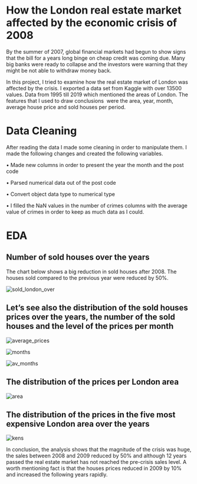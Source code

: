 # How the London real estate market affected by the economic crisis of 2008
By the summer of 2007, global financial markets had begun to show signs that the bill for a years long binge on cheap credit was coming due. Many big banks were ready to collapse and the investors were warning that they might be not able to withdraw money back. 


In this project, I tried to examine how the real estate market of London was affected by the crisis. I exported a data set from Kaggle with over 13500 values. Data from 1995 till 2019 which mentioned the areas of London. The features that I used to draw conclusions  were the area, year, month, average house price and sold houses per period.

# Data Cleaning
After reading the data I made some cleaning in order to manipulate them. I made the following changes and created the following variables.

•	Made new columns in order to present the year the month and the post code

•	Parsed numerical data out of the post code

•	Convert object data type to numerical type

•	I filled the NaN values in the number of crimes columns with the average value of crimes in order to keep as much data as I could.

# EDA

## Number of sold houses over the years

The chart below shows a big reduction in sold houses after 2008. The houses sold compared to the previous year were reduced by 50%.

![sold_london_over](https://user-images.githubusercontent.com/66875726/99805167-c2266a00-2b44-11eb-9b3f-b12eedf296b1.png)


## Let’s see also the distribution of the sold houses prices over the years, the number of the sold houses and the level of the prices per month 

![average_prices](https://user-images.githubusercontent.com/66875726/99805490-51cc1880-2b45-11eb-8c6b-bf3b8720e489.png)

![months](https://user-images.githubusercontent.com/66875726/99807575-5f36d200-2b48-11eb-94cc-2dffd5be5e5c.png)

![av_months](https://user-images.githubusercontent.com/66875726/99807740-9c02c900-2b48-11eb-9111-cabf307eb428.png)

## The distribution of the prices per London area

![area](https://user-images.githubusercontent.com/66875726/99807907-d10f1b80-2b48-11eb-9da9-ded19e532c64.png)

## The distribution of the prices in the five most expensive London area over the years

![kens](https://user-images.githubusercontent.com/66875726/99808459-935ec280-2b49-11eb-8a92-0baacc2769ee.png)


In conclusion, the analysis shows that the magnitude of the crisis was huge, the sales between 2008 and 2009 reduced by 50% and although 12 years passed the real estate market has not reached the pre-crisis sales level. A worth mentioning fact is that the houses prices reduced in 2009 by 10% and increased the following years rapidly. 




